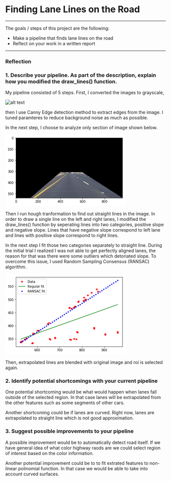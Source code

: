 # **Finding Lane Lines on the Road** 

---

The goals / steps of this project are the following:
* Make a pipeline that finds lane lines on the road
* Reflect on your work in a written report


[//]: # (Image References)

[image1]: ./examples/region_of_interest.png "ROI"
[image2]: ./examples/grayscale.jpg "Grayscale"
[image3]: ./examples/ransac_example.png "RANSAC"
---

### Reflection

### 1. Describe your pipeline. As part of the description, explain how you modified the draw_lines() function.

My pipeline consisted of 5 steps. First, I converted the images to grayscale, 

![alt text](image2)

then I use Canny Edge detection method to extract edges from the image. I tuned paramteres to reduce background
noise as much as possible. 

In the next step, I choose to analyze only section of image shown below.

![alt text](./examples/region_of_interest.png)     

Then I run hough tranformation to find out straight lines in the image. 
In order to draw a single line on the left and right lanes, I modified the draw_lines() function by 
seperating lines into two categories, positive slope and negative slope. Lines that have negative slope correspond
to left lane and lines with positive slope correspond to right lines. 

In the next step I fit those two categories separately to straight line. During the initial trial I realized 
I was not able to get perfectly aligned lanes, the reason for that was there were some outliers which detoriated 
slope. To overcome this issue, I used Random Sampling Consensus (RANSAC) algorithm. 

![alt text](./examples/ransac_example.png)
  
Then, extrapolated lines are blended with original image and roi is selected again.

### 2. Identify potential shortcomings with your current pipeline

One potential shortcoming would be what would happen when lanes fall outside of the selected region. 
In that case lanes will be extrapolated from the other features such as some segments of other cars.  

Another shortcoming could be if lanes are curved. Right now, lanes are extrapolated to straight line
which is not good approximation. 

### 3. Suggest possible improvements to your pipeline

A possible improvement would be to automatically detect road itself. If we have general idea of what color
highway raods are we could select region of interest based on the color information. 

Another potential improvement could be to to fit extrated features to non-linear polinomial function. 
In that case we would be able to take into account curved surfaces. 

